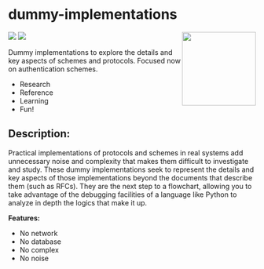 # dummy-implementations

<img align="right" width="150" height="150" src="https://e7.pngegg.com/pngimages/361/106/png-clipart-line-angle-line-angle-logo-thumbnail.png">

![](https://img.shields.io/badge/%E2%98%A3%EF%B8%8F-Dummy-yellow.svg) ![](https://img.shields.io/badge/Powered%20by-Python-blue.svg) 

Dummy implementations to explore the details and key aspects of schemes and protocols. Focused now on authentication schemes.

* Research
* Reference
* Learning
* Fun!

## Description:
Practical implementations of protocols and schemes in real systems add unnecessary noise and complexity that makes them difficult to investigate and study. These dummy implementations seek to represent the details and key aspects of those implementations beyond the documents that describe them (such as RFCs). They are the next step to a flowchart, allowing you to take advantage of the debugging facilities of a language like Python to analyze in depth the logics that make it up.  

__Features:__
* No network
* No database
* No complex
* No noise
